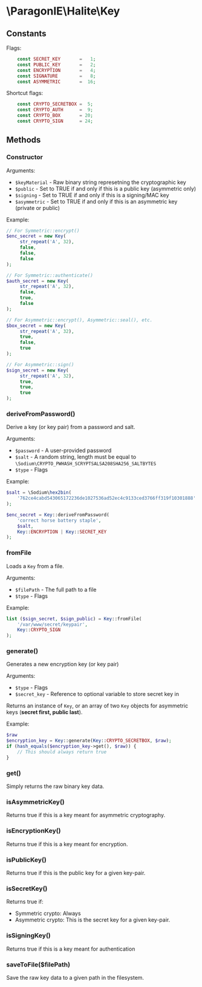 # \ParagonIE\Halite\Key

## Constants

Flags:

```php
    const SECRET_KEY       =   1;
    const PUBLIC_KEY       =   2;
    const ENCRYPTION       =   4;
    const SIGNATURE        =   8;
    const ASYMMETRIC       =  16;
```

Shortcut flags:

```php
    const CRYPTO_SECRETBOX =  5;
    const CRYPTO_AUTH      =  9;
    const CRYPTO_BOX       = 20;
    const CRYPTO_SIGN      = 24;
```

## Methods

### Constructor

Arguments:

 * `$keyMaterial` - Raw binary string represetning the cryptographic key
 * `$public` - Set to TRUE if and only if this is a public key (asymmetric only)
 * `$signing` - Set to TRUE if and only if this is a signing/MAC key
 * `$asymmetric` - Set to TRUE if and only if this is an asymmetric key (private or public)

Example:

```php
// For Symmetric::encrypt()
$enc_secret = new Key(
     str_repeat('A', 32), 
     false,
     false,
     false
);

// For Symmetric::authenticate()
$auth_secret = new Key(
     str_repeat('A', 32), 
     false,
     true,
     false
);

// For Asymmetric::encrypt(), Asymmetric::seal(), etc.
$box_secret = new Key(
     str_repeat('A', 32), 
     true,
     false,
     true
);

// For Asymmetric::sign()
$sign_secret = new Key(
     str_repeat('A', 32), 
     true,
     true,
     true
);
```

### deriveFromPassword()

Derive a key (or key pair) from a password and salt.

Arguments:

* `$password` - A user-provided password
* `$salt` - A random string, length must be equal to 
  `\Sodium\CRYPTO_PWHASH_SCRYPTSALSA208SHA256_SALTBYTES`
* `$type` - Flags

Example:

```php
$salt = \Sodium\hex2bin(
    '762ce4cabd543065172236de1027536ad52ec4c9133ced3766ff319f10301888'
);

$enc_secret = Key::deriveFromPassword(
    'correct horse battery staple',
    $salt,
    Key::ENCRYPTION | Key::SECRET_KEY
);
```

### fromFile

Loads a `Key` from a file.

Arguments:

* `$filePath` - The full path to a file
* `$type` - Flags

Example:

```php
list ($sign_secret, $sign_public) = Key::fromFile(
    '/var/www/secret/keypair',
    Key::CRYPTO_SIGN
);
```

### generate()

Generates a new encryption key (or key pair)

Arguments:

* `$type` - Flags
* `$secret_key` - Reference to optional variable to store secret key in

Returns an instance of `Key`, or an array of two `Key` objects for asymmetric
keys (**secret first, public last**).

Example:

```php
$raw
$encryption_key = Key::generate(Key::CRYPTO_SECRETBOX, $raw);
if (hash_equals($encryption_key->get(), $raw)) {
    // This should always return true
}
```

### get()

Simply returns the raw binary key data.

### isAsymmetricKey()

Returns true if this is a key meant for asymmetric cryptography.

### isEncryptionKey()

Returns true if this is a key meant for encryption.

### isPublicKey()

Returns true if this is the public key for a given key-pair.

### isSecretKey()

Returns true if:

* Symmetric crypto: Always
* Asymmetric crypto: This is the secret key for a given key-pair.

### isSigningKey()

Returns true if this is a key meant for authentication

### saveToFile($filePath)

Save the raw key data to a given path in the filesystem.
